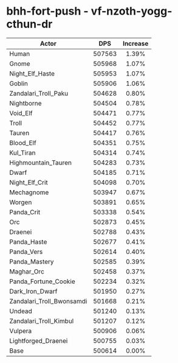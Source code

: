 # bhh-fort-push - vf-nzoth-yogg-cthun-dr
| Actor | DPS | Increase |
|---|:---:|:---:|
|Human|507563|1.39%|
|Gnome|505968|1.07%|
|Night_Elf_Haste|505953|1.07%|
|Goblin|505906|1.06%|
|Zandalari_Troll_Paku|504628|0.80%|
|Nightborne|504504|0.78%|
|Void_Elf|504471|0.77%|
|Troll|504452|0.77%|
|Tauren|504417|0.76%|
|Blood_Elf|504351|0.75%|
|Kul_Tiran|504314|0.74%|
|Highmountain_Tauren|504283|0.73%|
|Dwarf|504185|0.71%|
|Night_Elf_Crit|504098|0.70%|
|Mechagnome|503947|0.67%|
|Worgen|503891|0.65%|
|Panda_Crit|503338|0.54%|
|Orc|502873|0.45%|
|Draenei|502788|0.43%|
|Panda_Haste|502677|0.41%|
|Panda_Vers|502614|0.40%|
|Panda_Mastery|502585|0.39%|
|Maghar_Orc|502458|0.37%|
|Panda_Fortune_Cookie|502234|0.32%|
|Dark_Iron_Dwarf|501950|0.27%|
|Zandalari_Troll_Bwonsamdi|501668|0.21%|
|Undead|501240|0.13%|
|Zandalari_Troll_Kimbul|501207|0.12%|
|Vulpera|500906|0.06%|
|Lightforged_Draenei|500755|0.03%|
|Base|500614|0.00%|
